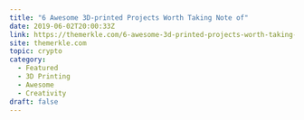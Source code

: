 ```yaml
---
title: "6 Awesome 3D-printed Projects Worth Taking Note of"
date: 2019-06-02T20:00:33Z
link: https://themerkle.com/6-awesome-3d-printed-projects-worth-taking-note-of/?utm_medium=RSS&utm_source=hune
site: themerkle.com
topic: crypto
category:
  - Featured
  - 3D Printing
  - Awesome
  - Creativity
draft: false
---
```

